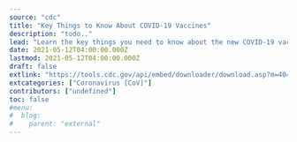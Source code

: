 ```yaml
---
source: "cdc"
title: "Key Things to Know About COVID-19 Vaccines"
description: "todo.."
lead: "Learn the key things you need to know about the new COVID-19 vaccines."
date: 2021-05-12T04:00:00.000Z
lastmod: 2021-05-12T04:00:00.000Z
draft: false
extlink: "https://tools.cdc.gov/api/embed/downloader/download.asp?m=404952&c=422141"
extcategories: ["Coronavirus [CoV]"]
contributors: ["undefined"]
toc: false
#menu:
#  blog:
#    parent: "external"
---
```

